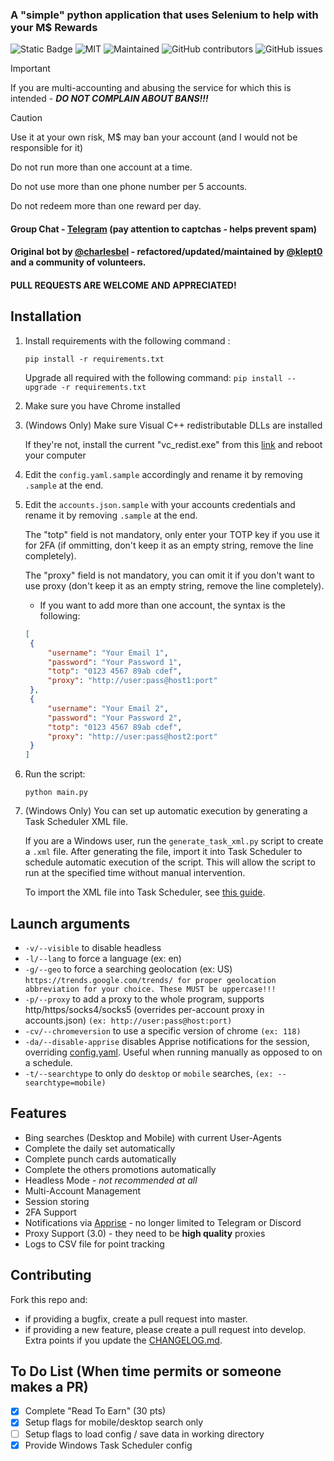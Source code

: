 ### A "simple" python application that uses Selenium to help with your M$ Rewards

![Static Badge](https://img.shields.io/badge/Made_in-python-violet?style=for-the-badge)
![MIT](https://img.shields.io/badge/License-MIT-blue.svg?style=for-the-badge)
![Maintained](https://img.shields.io/badge/Maintained%3F-yes-green.svg?style=for-the-badge)
![GitHub contributors](https://img.shields.io/github/contributors/klept0/MS-Rewards-Farmer?style=for-the-badge)
![GitHub issues](https://img.shields.io/github/issues/klept0/MS-Rewards-Farmer?style=for-the-badge)



> [!IMPORTANT]
> If you are multi-accounting and abusing the service for which this is intended - **_DO NOT COMPLAIN ABOUT BANS!!!_**



> [!CAUTION]
> Use it at your own risk, M$ may ban your account (and I would not be responsible for it)
>
> Do not run more than one account at a time.
>
> Do not use more than one phone number per 5 accounts.
>
> Do not redeem more than one reward per day.

#### Group Chat - [Telegram](https://t.me/klept0_MS_Rewards_Farmer/) (pay attention to captchas - helps prevent spam)

#### Original bot by [@charlesbel](https://github.com/charlesbel) - refactored/updated/maintained by [@klept0](https://github.com/klept0) and a community of volunteers.

#### PULL REQUESTS ARE WELCOME AND APPRECIATED!

## Installation

1. Install requirements with the following command :

   `pip install -r requirements.txt`

   Upgrade all required with the following command:
   `pip install --upgrade -r requirements.txt`

2. Make sure you have Chrome installed

3. (Windows Only) Make sure Visual C++ redistributable DLLs are installed

   If they're not, install the current "vc_redist.exe" from
   this [link](https://learn.microsoft.com/en-GB/cpp/windows/latest-supported-vc-redist?view=msvc-170) and reboot your
   computer

4. Edit the `config.yaml.sample` accordingly and rename it by removing `.sample` at the end.

5. Edit the `accounts.json.sample` with your accounts credentials and rename it by removing `.sample` at the end.

   The "totp" field is not mandatory, only enter your TOTP key if you use it for 2FA (if ommitting, don't keep
   it as an empty string, remove the line completely).

   The "proxy" field is not mandatory, you can omit it if you don't want to use proxy (don't keep it as an empty string,
   remove the line completely).

    - If you want to add more than one account, the syntax is the following:

   ```json
   [
    {
        "username": "Your Email 1",
        "password": "Your Password 1",
        "totp": "0123 4567 89ab cdef",
        "proxy": "http://user:pass@host1:port"
    },
    {
        "username": "Your Email 2",
        "password": "Your Password 2",
        "totp": "0123 4567 89ab cdef",
        "proxy": "http://user:pass@host2:port"
    }
   ]
   ```

6. Run the script:

   `python main.py`

7. (Windows Only) You can set up automatic execution by generating a Task Scheduler XML file.

   If you are a Windows user, run the `generate_task_xml.py` script to create a `.xml` file. After generating the file, import it into Task Scheduler to schedule automatic execution of the script. This will allow the script to run at the specified time without manual intervention. 

   To import the XML file into Task Scheduler, see [this guide](https://superuser.com/a/485565/709704).


## Launch arguments

- `-v/--visible` to disable headless
- `-l/--lang` to force a language (ex: en)
- `-g/--geo` to force a searching geolocation (ex: US)
  `https://trends.google.com/trends/ for proper geolocation abbreviation for your choice. These MUST be uppercase!!!`
- `-p/--proxy` to add a proxy to the whole program, supports http/https/socks4/socks5 (overrides per-account proxy in
  accounts.json)
  `(ex: http://user:pass@host:port)`
- `-cv/--chromeversion` to use a specific version of chrome
  `(ex: 118)`
- `-da/--disable-apprise` disables Apprise notifications for the session, overriding [config.yaml](config.yaml).
  Useful when running manually as opposed to on a schedule.
- `-t/--searchtype` to only do `desktop` or `mobile` searches, `(ex: --searchtype=mobile)`

## Features

- Bing searches (Desktop and Mobile) with current User-Agents
- Complete the daily set automatically
- Complete punch cards automatically
- Complete the others promotions automatically
- Headless Mode - _not recommended at all_
- Multi-Account Management
- Session storing
- 2FA Support
- Notifications via [Apprise](https://github.com/caronc/apprise) - no longer limited to Telegram or Discord
- Proxy Support (3.0) - they need to be **high quality** proxies
- Logs to CSV file for point tracking

## Contributing

Fork this repo and:

* if providing a bugfix, create a pull request into master.
* if providing a new feature, please create a pull request into develop. Extra points if you update
  the [CHANGELOG.md](CHANGELOG.md).

## To Do List (When time permits or someone makes a PR)

- [x] Complete "Read To Earn" (30 pts)
- [x] Setup flags for mobile/desktop search only
- [ ] Setup flags to load config / save data in working directory
- [x] Provide Windows Task Scheduler config
